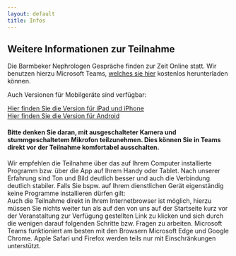 ```yaml
---
layout: default
title: Infos
---
```

## Weitere Informationen zur Teilnahme

Die Barmbeker Nephrologen Gespräche finden zur Zeit Online statt. Wir benutzen hierzu Microsoft Teams, [welches sie hier](https://www.microsoft.com/de-de/microsoft-365/microsoft-teams/download-app) kostenlos herunterladen können.

Auch Versionen für Mobilgeräte sind verfügbar:  

[Hier finden Sie die Version für iPad und iPhone](https://apps.apple.com/de/app/microsoft-teams/id1113153706)  
[Hier finden Sie die Version für Android](https://play.google.com/store/apps/details?id=com.microsoft.teams&hl=de&gl=US)  

#### Bitte denken Sie daran, mit ausgeschalteter Kamera und stummgeschaltetem Mikrofon teilzunehmen. Dies können Sie in Teams direkt vor der Teilnahme komfortabel ausschalten.

Wir empfehlen die Teilnahme über das auf Ihrem Computer installierte Programm bzw. über die App auf Ihrem Handy oder Tablet. Nach unserer Erfahrung sind Ton und Bild deutlich besser und auch die Verbindung deutlich stabiler. Falls Sie bspw. auf Ihrem dienstlichen Gerät eigenständig keine Programme installieren dürfen gilt:   
Auch die Teilnahme direkt in Ihrem Internetbrowser ist möglich, hierzu müssen Sie nichts weiter tun als auf den von uns auf der Startseite kurz vor der Veranstaltung zur Verfügung gestellten Link zu klicken und sich durch die wenigen darauf folgenden Schritte bzw. Fragen zu arbeiten. Microsoft Teams funktioniert am besten mit den Browsern Microsoft Edge und Google Chrome. Apple Safari und Firefox werden teils nur mit Einschränkungen unterstützt.
